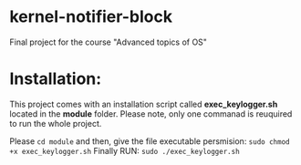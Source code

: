 # kernel-notifier-block
Final project for the course "Advanced topics of OS" 
# Installation:
This project comes with an installation script called **exec_keylogger.sh** located in the **module** folder.
Please note, only one commanad is reuquired to run the whole project.

Please `cd module` and then, give the file executable persmision: 
`sudo chmod +x exec_keylogger.sh`
Finally RUN:
`sudo ./exec_keylogger.sh`
